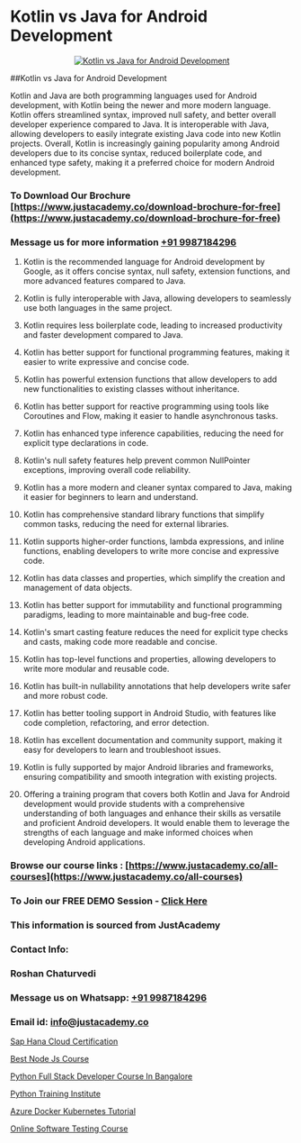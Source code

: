 # Kotlin vs Java for Android Development

<p align="center">
  <a href="https://justacademy.co/program-detail/mobile-app-development">
    <img src="https://justacademy.co/storage2/program_images/1704700359.webp" alt="Kotlin vs Java for Android Development">
  </a>
</p>
##Kotlin vs Java for Android Development

Kotlin and Java are both programming languages used for Android development, with Kotlin being the newer and more modern language. Kotlin offers streamlined syntax, improved null safety, and better overall developer experience compared to Java. It is interoperable with Java, allowing developers to easily integrate existing Java code into new Kotlin projects. Overall, Kotlin is increasingly gaining popularity among Android developers due to its concise syntax, reduced boilerplate code, and enhanced type safety, making it a preferred choice for modern Android development.
### To Download Our Brochure [https://www.justacademy.co/download-brochure-for-free](https://www.justacademy.co/download-brochure-for-free)
### Message us for more information [+91 9987184296](https://api.whatsapp.com/send?phone=919987184296)
1) Kotlin is the recommended language for Android development by Google, as it offers concise syntax, null safety, extension functions, and more advanced features compared to Java.

2) Kotlin is fully interoperable with Java, allowing developers to seamlessly use both languages in the same project.

3) Kotlin requires less boilerplate code, leading to increased productivity and faster development compared to Java.

4) Kotlin has better support for functional programming features, making it easier to write expressive and concise code.

5) Kotlin has powerful extension functions that allow developers to add new functionalities to existing classes without inheritance.

6) Kotlin has better support for reactive programming using tools like Coroutines and Flow, making it easier to handle asynchronous tasks.

7) Kotlin has enhanced type inference capabilities, reducing the need for explicit type declarations in code.

8) Kotlin's null safety features help prevent common NullPointer exceptions, improving overall code reliability.

9) Kotlin has a more modern and cleaner syntax compared to Java, making it easier for beginners to learn and understand.

10) Kotlin has comprehensive standard library functions that simplify common tasks, reducing the need for external libraries.

11) Kotlin supports higher-order functions, lambda expressions, and inline functions, enabling developers to write more concise and expressive code.

12) Kotlin has data classes and properties, which simplify the creation and management of data objects.

13) Kotlin has better support for immutability and functional programming paradigms, leading to more maintainable and bug-free code.

14) Kotlin's smart casting feature reduces the need for explicit type checks and casts, making code more readable and concise.

15) Kotlin has top-level functions and properties, allowing developers to write more modular and reusable code.

16) Kotlin has built-in nullability annotations that help developers write safer and more robust code.

17) Kotlin has better tooling support in Android Studio, with features like code completion, refactoring, and error detection.

18) Kotlin has excellent documentation and community support, making it easy for developers to learn and troubleshoot issues.

19) Kotlin is fully supported by major Android libraries and frameworks, ensuring compatibility and smooth integration with existing projects.

20) Offering a training program that covers both Kotlin and Java for Android development would provide students with a comprehensive understanding of both languages and enhance their skills as versatile and proficient Android developers. It would enable them to leverage the strengths of each language and make informed choices when developing Android applications.

### Browse our course links : [https://www.justacademy.co/all-courses](https://www.justacademy.co/all-courses) 
### To Join our FREE DEMO Session - [Click Here](https://www.justacademy.co/register-for-course-demo)


### This information is sourced from JustAcademy
### Contact Info:
### Roshan Chaturvedi
### Message us on Whatsapp: [+91 9987184296](https://api.whatsapp.com/send?phone=919987184296)
### Email id: [info@justacademy.co](mailto:info@justacademy.co)
                
[Sap Hana Cloud Certification](https://www.linkedin.com/pulse/sap-hana-cloud-certification-software-training-sunnyvale-fjjpc/)

[Best Node Js Course](https://www.linkedin.com/pulse/best-node-js-course-justacademy-sunnyvale-vbh2c?trackingId=bLatPLXMHbLS93PYe%2Fnrtg%3D%3D&lipi=urn%3Ali%3Apage%3Ad_flagship3_company_admin%3Bw3FaZuhqQImafpQ55o%2FftQ%3D%3D)

[Python Full Stack Developer Course In Bangalore](https://medium.com/@surajvaishnav5015/python-full-stack-developer-course-in-bangalore-d704c848af4c)

[Python Training Institute](https://medium.com/@ranemanish460/python-training-institute-0808f7a5963c)

[Azure Docker Kubernetes Tutorial](https://justacademyin.github.io/justacademy/azure-docker-kubernetes-tutorial)

[Online Software Testing Course](https://justacademyin.github.io/justacademy/online-software-testing-course)

